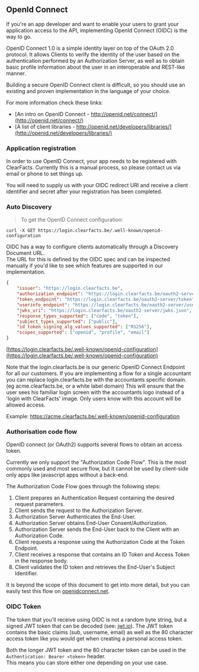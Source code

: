 ## OpenId Connect

If you're an app developer and want to enable your users to grant your application access to the API, 
implementing OpenId Connect (OIDC) is the way to go.

OpenID Connect 1.0 is a simple identity layer on top of the OAuth 2.0 protocol. 
It allows Clients to verify the identity of the user based on the authentication performed by 
an Authorization Server, as well as to obtain basic profile information about the user in 
an interoperable and REST-like manner.

Building a secure OpenID Connect client is difficult, so you should use an existing and 
proven implementation in the language of your choice.

For more information check these links:

* [An intro on OpenID Connect - http://openid.net/connect/](http://openid.net/connect/)
* [A list of client libraries - http://openid.net/developers/libraries/](http://openid.net/developers/libraries/)


### Application registration
In order to use OpenID Connect, your app needs to be registered with ClearFacts.
Currently this is a manual process, so please contact us via email or phone to set things up.

You will need to supply us with your OIDC redirect URI and receive a client identifier and 
secret after your registration has been completed.

### Auto Discovery
> To get the OpenID Connect configuration:

```shell
curl -X GET https://login.clearfacts.be/.well-known/openid-configuration
```
OIDC has a way to configure clients automatically through a Discovery Document URL.  
The URL for this is defined by the OIDC spec and can be inspected manually 
if you'd like to see which features are supported in our implementation.
 
```json
{
	"issuer": "https://login.clearfacts.be",
	"authorization_endpoint": "https://login.clearfacts.be/oauth2-server/authorize",
	"token_endpoint": "https://login.clearfacts.be/oauth2-server/token",
	"userinfo_endpoint": "https://login.clearfacts.be/oauth2-server/userinfo",
	"jwks_uri": "https://login.clearfacts.be/oauth2-server/jwks.json",
	"response_types_supported": ["code", "token"],
	"subject_types_supported": ["public"],
	"id_token_signing_alg_values_supported": ["RS256"],
	"scopes_supported": ["openid", "profile", "email"]
}
```

[https://login.clearfacts.be/.well-known/openid-configuration](https://login.clearfacts.be/.well-known/openid-configuration)

<aside class="notice">
Note that the login.clearfacts.be is our generic OpenID Connect Endpoint for all our customers.  If you are implementing a flow for a single accountant you can replace login.clearfacts.be with the accountants specific domain. (eg acme.clearfacts.be, or a white label domain)  This will ensure that the user sees his familiar login screen with the accountants logo instead of a 'login with ClearFacts' image.  Only users know with this account will be allowed access.<br/>

Example: https://acme.clearfacts.be/.well-known/openid-configuration
</aside>

### Authorisation code flow

OpenID connect (or OAuth2) supports several flows to obtain an access token. 

Currently we only support the "Authorization Code Flow".  This is the most commonly used and most secure flow,
but it cannot be used by client-side only apps like javascript apps without a back-end.

The Authorization Code Flow goes through the following steps:

1. Client prepares an Authentication Request containing the desired request parameters.
2. Client sends the request to the Authorization Server.
3. Authorization Server Authenticates the End-User.
4. Authorization Server obtains End-User Consent/Authorization.
5. Authorization Server sends the End-User back to the Client with an Authorization Code.
6. Client requests a response using the Authorization Code at the Token Endpoint.
7. Client receives a response that contains an ID Token and Access Token in the response body.
8. Client validates the ID token and retrieves the End-User's Subject Identifier.

It is beyond the scope of this document to get into more detail, but you can easily test this flow on [openidconnect.net](https://openidconnect.net/).



### OIDC Token

The token that you'll receive using OIDC is not a random byte string, but a signed JWT token that can be decoded 
(see: [jwt.io](https://jwt.io/)). 
The JWT token contains the basic claims (sub, username, email) as well as the
80 character access token like you would get when creating a personal access token.

Both the longer JWT token and the 80 character token can be used in the `Authentication: Bearer <token>` header.  
This means you can store either one depending on your use case.


